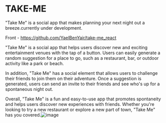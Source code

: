 # TAKE-ME
"Take Me" is a social app that makes planning your next night out a breeze.currently under development.

Front - https://github.com/YaelBenYair/take-me_react

"Take Me" is a social app that helps users discover new and exciting entertainment venues with the tap of a button. Users can easily generate a random suggestion for a place to go, such as a restaurant, bar, or outdoor activity like a park or beach.

In addition, "Take Me" has a social element that allows users to challenge their friends to join them on their adventure. Once a suggestion is generated, users can send an invite to their friends and see who's up for a spontaneous night out.

Overall, "Take Me" is a fun and easy-to-use app that promotes spontaneity and helps users discover new experiences with friends. Whether you're looking to try a new restaurant or explore a new part of town, "Take Me" has you covered.![image](https://github.com/YaelBenYair/TAKE-ME/assets/117373207/ac9f0089-695a-4fb6-a9b8-edcfaf3ddc67)

